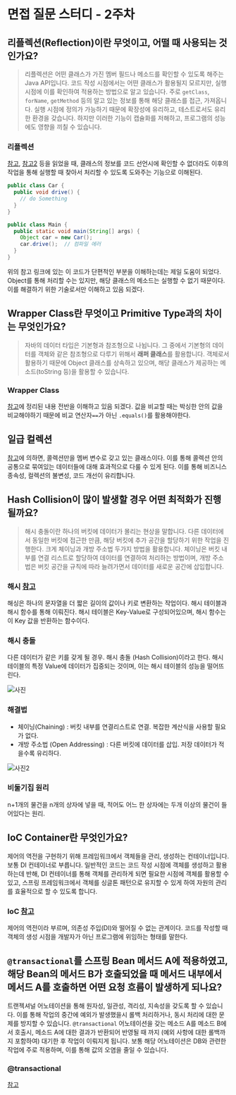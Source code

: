 # 면접 질문 스터디 - 2주차

## 리플렉션(Reflection)이란 무엇이고, 어떨 때 사용되는 것인가요?
> 리플렉션은 어떤 클래스가 가진 멤버 필드나 메소드를 확인할 수 있도록 해주는 Java API입니다. 코드 작성 시점에서는 어떤 클래스가 활용될지 모르지만, 실행 시점에 이를 확인하여 적용하는 방법으로 알고 있습니다.
> 주로 `getClass`, `forName`, `getMethod` 등의 알고 있는 정보를 통해 해당 클래스를 접근, 가져옵니다.
> 실행 시점에 정의가 가능하기 때문에 확장성에 유리하고, 테스트로서도 유리한 환경을 갖습니다. 하지만 이러한 기능이 캡슐화를 저해하고, 프로그램의 성능에도 영향을 끼칠 수 있습니다.

### 리플렉션
[참고](https://gyrfalcon.tistory.com/entry/Java-Reflection), [참고2](https://brunch.co.kr/@kd4/8) 등을 읽었을 때, 클래스의 정보를 코드 선언시에 확인할 수 없더라도 이후의 작업을 통해 실행할 때 찾아서 처리할 수 있도록 도와주는 기능으로 이해된다.
```java
public class Car {
  public void drive() {
    // do Something
  }
}

public class Main {
  public static void main(String[] args) {
    Object car = new Car();
    car.drive();  // 컴파일 에러
  }
}
```
위의 참고 링크에 있는 이 코드가 단편적인 부분을 이해하는데는 제일 도움이 되었다. Object를 통해 처리할 수는 있지만, 해당 클래스의 메소드는 실행할 수 없기 때문이다. 이를 해결하기 위한 기술로서만 이해하고 있음 되겠다.

## Wrapper Class란 무엇이고 Primitive Type과의 차이는 무엇인가요?
> 자바의 데이터 타입은 기본형과 참조형으로 나뉩니다. 그 중에서 기본형의 데이터를 객체와 같은 참조형으로 다루기 위해서 **래퍼 클래스**를 활용합니다. 객체로서 활용하기 때문에 Object 클래스를 상속하고 있으며, 해당 클래스가 제공하는 메소드(toString 등)을 활용할 수 있습니다.

### Wrapper Class
[참고](http://tcpschool.com/java/java_api_wrapper)에 정리된 내용 전반을 이해하고 있음 되겠다. 값을 비교할 때는 박싱한 안의 값을 비교해야하기 때문에 비교 연산자`==`가 아닌 `.equals()`를 활용해야한다.

## 일급 컬렉션
[참고](https://jojoldu.tistory.com/412)에 의하면, 콜렉션만을 멤버 변수로 갖고 있는 클래스이다.
이를 통해 콜렉션 안의 공통으로 묶여있는 데이터들에 대해 효과적으로 다룰 수 있게 된다. 이를 통해 비즈니스 종속성, 컬렉션의 불변성, 코드 개선이 유리합니다.

## Hash Collision이 많이 발생할 경우 어떤 최적화가 진행될까요?
> 해시 충돌이란 하나의 버킷에 데이터가 몰리는 현상을 말합니다. 다른 데이터에서 동일한 버킷에 접근한 만큼, 해당 버킷에 추가 공간을 할당하기 위한 작업을 진행한다. 크게 체이닝과 개방 주소법 두가지 방법을 활용합니다. 체이닝은 버킷 내부를 연결 리스트로 할당하여 데이터를 연결하여 처리하는 방법이며, 개방 주소법은 버킷 공간을 규칙에 따라 늘려가면서 데이터를 새로운 공간에 삽입합니다.

### 해시 [참고](https://preamtree.tistory.com/20)
해싱은 하나의 문자열을 더 짧은 길이의 값이나 키로 변환하는 작업이다. 해시 테이블과 해시 함수를 통해 이뤄진다. 해시 테이블은 Key-Value로 구성되어있으며, 해시 함수는 이 Key 값을 반환하는 함수이다.

### 해시 충돌
다른 데이터가 같은 키를 갖게 될 경우. 해시 충돌 (Hash Collision)이라고 한다. 해시 테이블의 특정 Value에 데이터가 집중되는 것이며, 이는 해시 테이블의 성능을 떨어뜨린다.

![사진](https://t1.daumcdn.net/cfile/tistory/2525963E580F616926)  

### 해결법
- 체이닝(Chaining) : 버킷 내부를 연결리스트로 연결. 복잡한 계산식을 사용할 필요가 없다.
- 개방 주소법 (Open Addressing) : 다른 버킷에 데이터를 삽입. 저장 데이터가 적을수록 유리하다.

![사진2](https://t1.daumcdn.net/cfile/tistory/25484F43581421980E)  

### 비둘기집 원리
n+1개의 물건을 n개의 상자에 넣을 때, 적어도 어느 한 상자에는 두개 이상의 물건이 들어있다는 원리. 

## IoC Container란 무엇인가요?
제어의 역전을 구현하기 위해 프레임워크에서 객체들을 관리, 생성하는 컨테이너입니다. 보통 DI 컨테이너로 부릅니다. 일반적인 코드는 코드 작성 시점에 객체를 생성하고 활용하는데 반해, DI 컨테이너를 통해 객체를 관리하게 되면 필요한 시점에 객체를 활용할 수 있고, 스프링 프레임워크에서 객체를 싱글톤 패턴으로 유지할 수 있게 하여 자원의 관리를 효율적으로 할 수 있도록 합니다.

### IoC [참고](https://velog.io/@wickedev/IoC-DIP-IoC-Container-DI-DI-Framework-도대체-그게-뭔데)
제어의 역전이라 부르며, 의존성 주입(DI)와 떨어질 수 없는 관계이다. 코드를 작성할 때 객체의 생성 시점을 개발자가 아닌 프로그램에 위임하는 형태를 말한다.

## `@transactional`를 스프링 Bean 메서드 A에 적용하였고, 해당 Bean의 메서드 B가 호출되었을 때 메서드 내부에서 메서드 A를 호출하면 어떤 요청 흐름이 발생하게 되나요?
트랜젝셔널 어노테이션을 통해 원자성, 일관성, 격리성, 지속성을 갖도록 할 수 있습니다. 이를 통해 작업의 중간에 예외가 발생했을시 롤백 처리하거나, 동시 처리에 대한 문제를 방지할 수 있습니다. `@transactional` 어노테이션을 갖는 메소드 A를 메소드 B에서 호출시, 메소드 A에 대한 결과가 반환되어 반영될 때 까지 (예외 사항에 대한 롤백까지 포함하여) 대기한 후 작업이 이뤄지게 됩니다. 보통 해당 어노테이션은 DB와 관련한 작업에 주로 적용하며, 이를 통해 값의 오염을 줄일 수 있습니다.

### @transactional
[참고](https://goddaehee.tistory.com/167)
